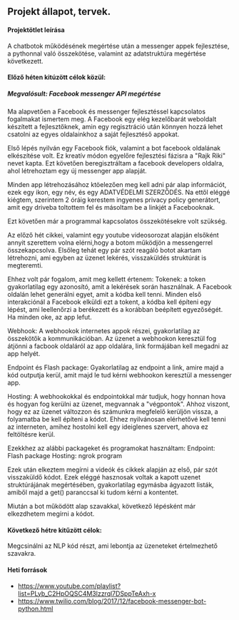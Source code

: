 ## Projekt állapot, tervek.

#### Projektötlet leírása

A chatbotok működésének megértése után a messenger appek fejlesztése, a pythonnal való
összekötése, valamint az adatstruktúra megértése következett.

#### Előző héten kitúzött célok közül:

##### Megvalósult: Facebook messenger API megértése

Ma alapvetően a Facebook és messenger fejlesztéssel kapcsolatos fogalmakat ismertem
meg. A Facebook egy elég kezelőbarát weboldalt készített a fejlesztőknek, amin egy
regisztráció után könnyen hozzá lehet csatolni az egyes oldalainkhoz a saját
fejlesztéső appokat.

Első lépés nyilván egy Facebook fiók, valamint a bot facebook oldalának elkészítése volt.
Ez kreatív módon egyelőre fejlesztési fázisra a "Rajk Riki" nevet kapta. Ezt követően
beregisztráltam a facebook developers oldalra, ahol létrehoztam egy új messenger app alapját.

Minden app létrehozásához ktöelezően meg kell adni pár alap információt, ezek egy ikon, egy név,
és egy ADATVÉDELMI SZERZŐDÉS. Na ettől eléggé kiégtem, szerintem 2 óráig kerestem ingyenes 
privacy policy generátort, amit egy driveba toltottem fel és másoltam be a linkjét a Facebooknak.

Ezt követően már a programmal kapcsolatos összekötésekre volt szükség.

Az előző hét cikkei, valamint egy youtube videosorozat alapján elsőként annyit szerettem
volna elérni,hogy a botom működjön a messengerrel összekapcsolva. Elsőleg tehát egy pár
szót reagáló botot akartam létrehozni, ami egyben az üzenet lekérés, visszaküldés struktúrát
is megteremti.

Ehhez volt pár fogalom, amit meg kellett értenem:
Tokenek: a token gyakorlatilag egy azonosító, amit a lekérések során használnak. A Facebook
oldalán lehet generálni egyet, amit a kódba kell tenni. Minden első interakciónál a Facebook
elküldi ezt a tokent, a kódba kell építeni egy lépést, ami leellenőrzi a berékezett és
a korábban beépített egyezőségét. Ha minden oke, az app lefut.

Webhook: A webhookok internetes appok részei, gyakorlatilag az összekötők a kommunikációban.
Az üzenet a webhookon keresztül fog átjönni a facbook oldaláról az app oldalára, link
formájában kell megadni az app helyét.

Endpoint és Flash package: Gyakorlatilag az endpoint a link, amire majd a kód outputja kerül,
amit majd le tud kérni webhookon keresztül a messenger app.

Hosting: A webhookokkal és endpointokkal már tudjuk, hogy honnan hova és hogyan fog kerülni az
üzenet, megvannak a "végpontok". Ahhoz viszont, hogy ez az üzenet változzon és számunkra megfelelő
kerüljön vissza, a folyamatba be kell építeni a kódot. Ehhez nyilvánosan elérhetővé kell tenni
az interneten, amihez hostolni kell egy ideiglenes szervert, ahova ez feltöltésre kerül.

Ezekkhez az alábbi packageket és programokat használtam:
Endpoint: Flash package
Hosting: ngrok program

Ezek után elkeztem megírni a videók és cikkek alapján az első, pár szót visszaküldő kódot.
Ezek eléggé hasznosak voltak a kapott uzenet struktúrájának megértésében, gyakorlatilag
egymásba ágyazott listák, amiből majd a get() paranccsal ki tudom kérni a kontentet.

Miután a bot működött alap szavakkal, következő lépésként már elkezdhetem megírni a kódot.

#### Következő hétre kitűzött célok:

Megcsinálni az NLP kód részt, ami lebontja az üzeneteket értelmezhető szavakra.

#### Heti források
- https://www.youtube.com/playlist?list=PLyb_C2HpOQSC4M3lzzrql7DSppTeAxh-x
- https://www.twilio.com/blog/2017/12/facebook-messenger-bot-python.html

